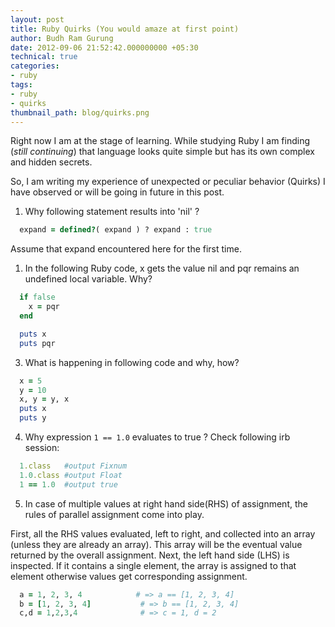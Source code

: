 ```yaml
---
layout: post
title: Ruby Quirks (You would amaze at first point)
author: Budh Ram Gurung
date: 2012-09-06 21:52:42.000000000 +05:30
technical: true
categories:
- ruby
tags:
- ruby
- quirks
thumbnail_path: blog/quirks.png
---
```


Right now I am at the stage of learning. While studying Ruby I am finding (*still continuing*) that language looks quite simple but has its own complex and hidden secrets.

So, I am writing my experience of unexpected or peculiar behavior (Quirks) I have observed or will be going in future in this post.

1) Why following statement results into 'nil' ?

```ruby
  expand = defined?( expand ) ? expand : true
```

Assume that expand encountered here for the first time.

1) In the following Ruby code, x gets the value nil and pqr remains an undefined local variable. Why?

```ruby
  if false
    x = pqr
  end

  puts x
  puts pqr
```

3) What is happening in following code and why, how?

```ruby
  x = 5
  y = 10
  x, y = y, x
  puts x
  puts y
```

4) Why expression `1 == 1.0` evaluates to true ?
Check following irb session:

```ruby
  1.class   #output Fixnum
  1.0.class #output Float
  1 == 1.0  #output true
```

5) In case of multiple values at right hand side(RHS) of assignment, the rules of parallel assignment come into play.

First, all the RHS values evaluated, left to right, and collected into an array (unless they are already an array). This array will be the eventual value returned by the overall assignment. Next, the left hand side (LHS) is inspected. If it contains a single element, the array is assigned to that element otherwise values get corresponding assignment.

```ruby
  a = 1, 2, 3, 4            # => a == [1, 2, 3, 4]
  b = [1, 2, 3, 4]           # => b == [1, 2, 3, 4]
  c,d = 1,2,3,4              # => c = 1, d = 2
```
